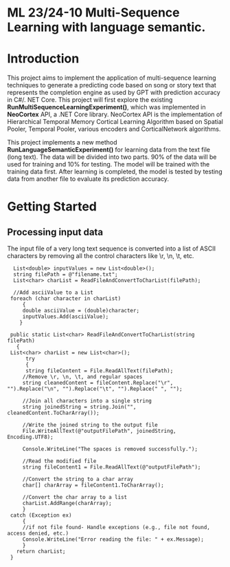#  ML 23/24-10 Multi-Sequence Learning with language semantic.


# Introduction

This project aims to implement the application of multi-sequence learning techniques to generate a predicting code based on song or story text that represents the completion engine as used by GPT with prediction accuracy in C#/. NET Core. This project will first explore the existing __RunMultiSequenceLearningExperiment()__, which was implemented in __NeoCortex__ API, a .NET Core library. NeoCortex API is the implementation of Hierarchical Temporal Memory Cortical Learning Algorithm based on Spatial Pooler, Temporal Pooler, various encoders and CorticalNetwork algorithms.

This project implements a new method __RunLanguageSemanticExperiment()__ for learning data from the text file (long text). The data will be divided into two parts. 90% of the data will be used for training and 10% for testing. The model will be trained with the training data first. After learning is completed, the model is tested by testing data from another file to evaluate its prediction accuracy.


# Getting Started

## Processing input data
The input file of a very long text sequence is converted into a list of ASCII characters by removing all the control characters like \r, \n, \t, etc.

      List<double> inputValues = new List<double>();
      string filePath = @"filename.txt";
      List<char> charList = ReadFileAndConvertToCharList(filePath);

      //Add asciiValue to a List 
     foreach (char character in charList)
         {
         double asciiValue = (double)character;
         inputValues.Add(asciiValue);
        }

     public static List<char> ReadFileAndConvertToCharList(string filePath)
       {
     List<char> charList = new List<char>();
          try
          {
          string fileContent = File.ReadAllText(filePath);
         //Remove \r, \n, \t, and regular spaces
         string cleanedContent = fileContent.Replace("\r", "").Replace("\n", "").Replace("\t", "").Replace(" ", "");

         //Join all characters into a single string
         string joinedString = string.Join("", cleanedContent.ToCharArray());

         //Write the joined string to the output file
         File.WriteAllText(@"outputFilePath", joinedString, Encoding.UTF8);

         Console.WriteLine("The spaces is removed successfully.");

         //Read the modified file
         string fileContent1 = File.ReadAllText(@"outputFilePath");

         //Convert the string to a char array
         char[] charArray = fileContent1.ToCharArray();

         //Convert the char array to a list
         charList.AddRange(charArray);
         }
     catch (Exception ex)
         {
         //if not file found- Handle exceptions (e.g., file not found, access denied, etc.)
         Console.WriteLine("Error reading the file: " + ex.Message);
         }
       return charList;
     }
